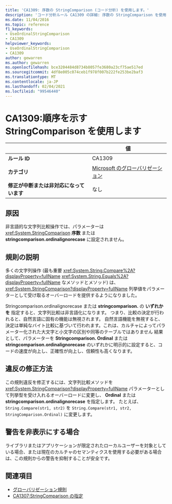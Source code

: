 ```yaml
---
title: 'CA1309: 序数の StringComparison (コード分析) を使用します。'
description: 'コード分析ルール CA1309 の詳細: 序数の StringComparison を使用する'
ms.date: 11/04/2016
ms.topic: reference
f1_keywords:
- UseOrdinalStringComparison
- CA1309
helpviewer_keywords:
- UseOrdinalStringComparison
- CA1309
author: gewarren
ms.author: gewarren
ms.openlocfilehash: bce3204484d8734b8057fe3680a23cf75ae517ed
ms.sourcegitcommit: 4df8e005c074ceb1f978f007b222fe253be2baf3
ms.translationtype: MT
ms.contentlocale: ja-JP
ms.lasthandoff: 02/04/2021
ms.locfileid: "99546440"
---
```

# <a name="ca1309-use-ordinal-stringcomparison"></a>CA1309:順序を示す StringComparison を使用します

|                                     | 値                   |
|-------------------------------------|-------------------------|
| **ルール ID**                         | CA1309                  |
| **カテゴリ**                        | [Microsoft のグローバリゼーション](globalization-warnings.md) |
| **修正が中断または非対応になっています** | なし            |

## <a name="cause"></a>原因

非言語的な文字列比較操作では、パラメーターは <xref:System.StringComparison> **序数** または **stringcomparison.ordinalignorecase** に設定されません。

## <a name="rule-description"></a>規則の説明

多くの文字列操作 (最も重要 <xref:System.String.Compare%2A?displayProperty=fullName> <xref:System.String.Equals%2A?displayProperty=fullName> なメソッドとメソッド) は、 <xref:System.StringComparison?displayProperty=fullName> 列挙値をパラメーターとして受け取るオーバーロードを提供するようになりました。

Stringcomparison.ordinalignorecase または **stringcomparison.** の **いずれかを** 指定すると、文字列比較は非言語化になります。 つまり、比較の決定が行われると、自然言語に固有の機能は無視されます。 自然言語機能を無視すると、決定は単純なバイト比較に基づいて行われます。これは、カルチャによってパラメーター化された大文字と小文字の区別や同等のテーブルではありません 結果として、パラメーターを **Stringcomparison. Ordinal** または **stringcomparison.ordinalignorecase** のいずれかに明示的に設定すると、コードの速度が向上し、正確性が向上し、信頼性も高くなります。

## <a name="how-to-fix-violations"></a>違反の修正方法

この規則違反を修正するには、文字列比較メソッドを <xref:System.StringComparison?displayProperty=fullName> パラメーターとして列挙型を受け入れるオーバーロードに変更し、 **Ordinal** または **stringcomparison.ordinalignorecase** を指定します。 たとえば、`String.Compare(str1, str2)` を `String.Compare(str1, str2, StringComparison.Ordinal)` に変更します。

## <a name="when-to-suppress-warnings"></a>警告を非表示にする場合

ライブラリまたはアプリケーションが限定されたローカルユーザーを対象としている場合、または現在のカルチャのセマンティクスを使用する必要がある場合は、この規則からの警告を抑制することが安全です。

## <a name="see-also"></a>関連項目

- [グローバリゼーション規則](globalization-warnings.md)
- [CA1307:StringComparison の指定](ca1307.md)
